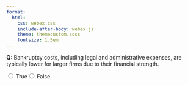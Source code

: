 ```yaml
---
format:
  html:
    css: webex.css
    include-after-body: webex.js
    theme: themecustom.scss
    fontsize: 1.5em
---
```


 **Q:** Bankruptcy costs, including legal and administrative expenses, are typically lower for larger firms due to their financial strength. <div class='webex-radiogroup' id='radio_SULYVWNUUJ'><label><input type="radio" autocomplete="off" name="radio_SULYVWNUUJ" value=""></input> <span>True</span></label><label><input type="radio" autocomplete="off" name="radio_SULYVWNUUJ" value="answer"></input> <span>False</span></label></div>

